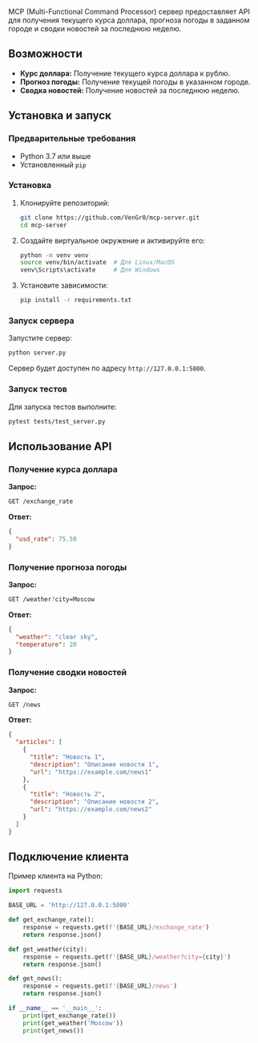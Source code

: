 
MCP (Multi-Functional Command Processor) сервер предоставляет API для получения текущего курса доллара, прогноза погоды в заданном городе и сводки новостей за последнюю неделю.

## Возможности

- **Курс доллара:** Получение текущего курса доллара к рублю.
- **Прогноз погоды:** Получение текущей погоды в указанном городе.
- **Сводка новостей:** Получение новостей за последнюю неделю.

## Установка и запуск

### Предварительные требования

- Python 3.7 или выше
- Установленный `pip`

### Установка

1. Клонируйте репозиторий:

   ```bash
   git clone https://github.com/VenGr0/mcp-server.git
   cd mcp-server
   ```

2. Создайте виртуальное окружение и активируйте его:

   ```bash
   python -m venv venv
   source venv/bin/activate  # Для Linux/MacOS
   venv\Scripts\activate     # Для Windows
   ```

3. Установите зависимости:

   ```bash
   pip install -r requirements.txt
   ```

### Запуск сервера

Запустите сервер:

```bash
python server.py
```

Сервер будет доступен по адресу `http://127.0.0.1:5000`.

### Запуск тестов

Для запуска тестов выполните:

```bash
pytest tests/test_server.py
```

## Использование API

### Получение курса доллара

**Запрос:**
```bash
GET /exchange_rate
```

**Ответ:**
```json
{
  "usd_rate": 75.50
}
```

### Получение прогноза погоды

**Запрос:**
```bash
GET /weather?city=Moscow
```

**Ответ:**
```json
{
  "weather": "clear sky",
  "temperature": 20
}
```

### Получение сводки новостей

**Запрос:**
```bash
GET /news
```

**Ответ:**
```json
{
  "articles": [
    {
      "title": "Новость 1",
      "description": "Описание новости 1",
      "url": "https://example.com/news1"
    },
    {
      "title": "Новость 2",
      "description": "Описание новости 2",
      "url": "https://example.com/news2"
    }
  ]
}
```

## Подключение клиента

Пример клиента на Python:

```python
import requests

BASE_URL = 'http://127.0.0.1:5000'

def get_exchange_rate():
    response = requests.get(f'{BASE_URL}/exchange_rate')
    return response.json()

def get_weather(city):
    response = requests.get(f'{BASE_URL}/weather?city={city}')
    return response.json()

def get_news():
    response = requests.get(f'{BASE_URL}/news')
    return response.json()

if __name__ == '__main__':
    print(get_exchange_rate())
    print(get_weather('Moscow'))
    print(get_news())
```
